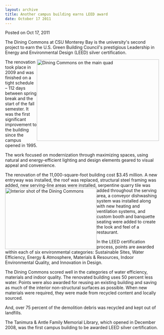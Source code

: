 ```yaml
---
layout: archive
title: Another campus building earns LEED award
date: October 17 2011
---
```





<span class="date">Posted on Oct 17, 2011    </span>
<p>The Dining Commons at CSU Monterey Bay is the university&apos;s
second project to earn the U.S. Green Building Council&apos;s
prestigious Leadership in Energy and Environmental Design (LEED)
silver certification.</p>
<p><img alt="Dining Commons on the main quad" src="http://news.csumb.edu/sites/default/files/65/attachments/news/images/dining_commons-after-500x332.jpg" style="float:right; width:400px; height:266px">The renovation
took place in 2009 and was finished on a tight schedule &#x2013; 112 days
between spring break and the start of the fall semester. It was the
first significant improvement to the building since the campus
opened in 1995.</img></p>
<p>The work focused on modernization through maximizing spaces,
using natural and energy-efficient lighting and design elements
geared to visual appeal and convenience.</p>
<p>The renovation of the 11,000-square-foot building cost $3.45
million. A new entryway was installed, the roof was replaced,
structural steel framing was added, new serving-line areas were
installed,&#xA0;<img alt="Interior shot of the Dining Commons" src="http://news.csumb.edu/sites/default/files/65/attachments/news/images/dc-4.jpg" style="float:left; width:300px; height:200px">serpentine quarry
tile was added throughout the serving area, a conveyor dishwashing
system was installed along with new heating and ventilation
systems, and custom booth and banquette seating were added to
create the look and feel of a restaurant.</img></p>
<p>In the LEED certification process, points are awarded within
each of six environmental categories: Sustainable Sites, Water
Efficiency, Energy &amp; Atmosphere, Materials &amp; Resources,
Indoor Environmental Quality, and Innovation in Design.</p>
<p>The Dining Commons scored well in the categories of water
efficiency, materials and indoor quality. The renovated building
uses 50 percent less water. Points were also awarded for reusing an
existing building and saving as much of the interior non-structural
surfaces as possible. When new materials were required, they were
made from recycled content and locally sourced.</p>
<p>And, over 75 percent of the demolition debris was recycled and
kept out of landfills.</p>
<p>The Tanimura &amp; Antle Family Memorial Library, which opened
in December 2008, was the first campus building to be awarded LEED
silver certification.<br>
&#xA0;</br></p>





